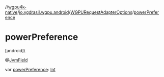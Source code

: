 //[wgpu4k-native](../../../index.md)/[io.ygdrasil.wgpu.android](../index.md)/[WGPURequestAdapterOptions](index.md)/[powerPreference](power-preference.md)

# powerPreference

[android]\

@[JvmField](https://kotlinlang.org/api/core/kotlin-stdlib/kotlin.jvm/-jvm-field/index.html)

var [powerPreference](power-preference.md): [Int](https://kotlinlang.org/api/core/kotlin-stdlib/kotlin/-int/index.html)